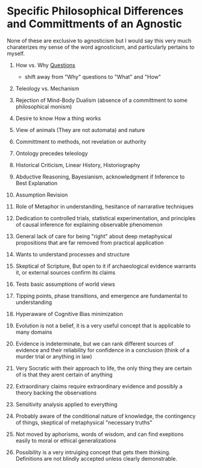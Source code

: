 # Specific Philosophical Differences and Committments of an Agnostic

None of these are exclusive to agnosticism but I would say this very much charaterizes my sense of the word agnosticism, and particularly pertains to myself.


1. How vs. Why [Questions](https://plato.stanford.edu/entries/questions/)
	- shift away from "Why" questions to "What" and "How"


2. Teleology vs. Mechanism


3. Rejection of Mind-Body Dualism (absence of a committment to some philosophical monism)


4. Desire to know How a thing works


5. View of animals (They are not automata) and nature


6. Committment to methods, not revelation or authority


7. Ontology precedes teleology


8. Historical Criticism, Linear History, Historiography


9. Abductive Reasoning, Bayesianism, acknowledgment if Inference to Best Explanation


10. Assumption Revision


11. Role of Metaphor in understanding, hesitance of narrarative techniques


12. Dedication to controlled trials, statistical experimentation, and principles of causal inference for explaining observable phenomenon


13. General lack of care for being "right" about deep metaphysical propositions that are far removed from practical application


14. Wants to understand processes and structure


15. Skeptical of Scripture, But open to it if archaeological evidence warrants it, or external sources confirm its claims


16. Tests basic assumptions of world views


17. Tipping points, phase transitions, and emergence are fundamental to understanding


18. Hyperaware of Cognitive Bias minimization


19. Evolution is not a belief, it is a very useful concept that is applicable to many domains 


20. Evidence is indeterminate, but we can rank different sources of evidence and their reliability for confidence in a conclusion (think of a murder trial or anything in law)


21. Very Socratic with their approach to life, the only thing they are certain of is that they arent certain of anything


22. Extraordinary claims require extraordinary evidence and possibly a theory backing the observations 


23. Sensitivity analysis applied to everything


24. Probably aware of the conditional nature of knowledge, the contingency of things, skeptical of metaphysical "necessary truths"


25. Not moved by aphorisms, words of wisdom, and can find exeptions easily to moral or ethical generalizations


26. Possibility is a very intruiging concept that gets them thinking. Definitions are not blindly accepted unless clearly demonstrable.